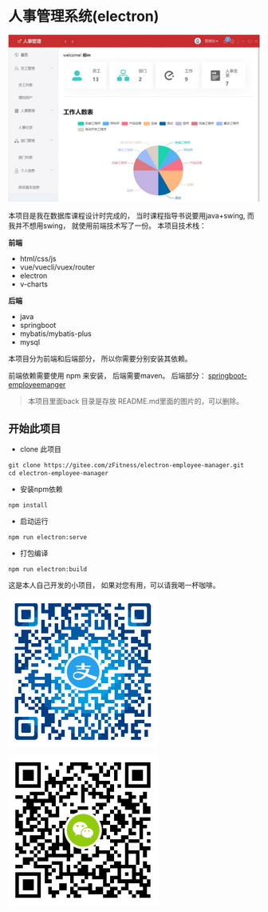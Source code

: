 # 人事管理系统(electron)

![](./back/1.jpg)



本项目是我在数据库课程设计时完成的， 当时课程指导书说要用java+swing, 而我并不想用swing， 就使用前端技术写了一份。
本项目技术栈：

**前端**

* html/css/js
* vue/vuecli/vuex/router
* electron
* v-charts

**后端**

* java
* springboot
* mybatis/mybatis-plus
* mysql



本项目分为前端和后端部分， 所以你需要分别安装其依赖。

前端依赖需要使用 npm 来安装， 后端需要maven。
后端部分： [springboot-employeemanger](https://github.com/zFitness/springboot-employeemanager)

> 本项目里面back 目录是存放 README.md里面的图片的，可以删除。

## 开始此项目
* clone 此项目
```
git clone https://gitee.com/zFitness/electron-employee-manager.git
cd electron-employee-manager
```
* 安装npm依赖

```
npm install
```

* 启动运行

```
npm run electron:serve
```

* 打包编译

```
npm run electron:build
```



这是本人自己开发的小项目， 如果对您有用，可以请我喝一杯咖啡。

![](./back/alipay.png)

![](./back/wechatpay.png)
